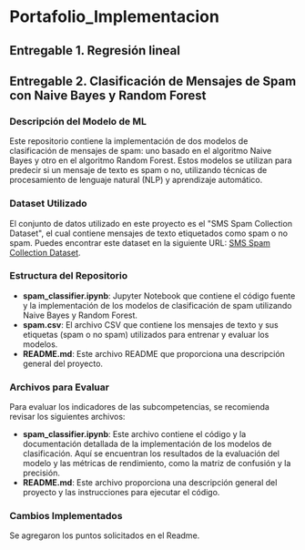 # Portafolio_Implementacion

## Entregable 1. Regresión lineal

## Entregable 2. Clasificación de Mensajes de Spam con Naive Bayes y Random Forest

### Descripción del Modelo de ML

Este repositorio contiene la implementación de dos modelos de clasificación de mensajes de spam: uno basado en el algoritmo Naive Bayes y otro en el algoritmo Random Forest. Estos modelos se utilizan para predecir si un mensaje de texto es spam o no, utilizando técnicas de procesamiento de lenguaje natural (NLP) y aprendizaje automático.

### Dataset Utilizado

El conjunto de datos utilizado en este proyecto es el "SMS Spam Collection Dataset", el cual contiene mensajes de texto etiquetados como spam o no spam. Puedes encontrar este dataset en la siguiente URL: [SMS Spam Collection Dataset](https://www.kaggle.com/datasets/uciml/sms-spam-collection-dataset).

### Estructura del Repositorio

- **spam_classifier.ipynb**: Jupyter Notebook que contiene el código fuente y la implementación de los modelos de clasificación de spam utilizando Naive Bayes y Random Forest.
- **spam.csv**: El archivo CSV que contiene los mensajes de texto y sus etiquetas (spam o no spam) utilizados para entrenar y evaluar los modelos.
- **README.md**: Este archivo README que proporciona una descripción general del proyecto.

### Archivos para Evaluar

Para evaluar los indicadores de las subcompetencias, se recomienda revisar los siguientes archivos:

- **spam_classifier.ipynb**: Este archivo contiene el código y la documentación detallada de la implementación de los modelos de clasificación. Aquí se encuentran los resultados de la evaluación del modelo y las métricas de rendimiento, como la matriz de confusión y la precisión.
- **README.md**: Este archivo proporciona una descripción general del proyecto y las instrucciones para ejecutar el código.

### Cambios Implementados
Se agregaron los puntos solicitados en el Readme.